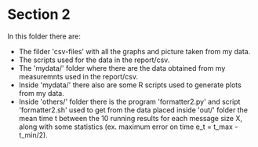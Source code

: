# Section 2

In this folder there are:

* The filder 'csv-files' with all the graphs and picture taken from my data.
* The scripts used for the data in the report/csv.
* The 'mydata/' folder where there are the data obtained from my measuremnts used in the report/csv.
* Inside 'mydata/' there also are some R scripts used to generate plots from my data.
* Inside 'others/' folder there is the program 'formatter2.py' and script 'formatter2.sh' used to get from the data placed inside 'out/' folder the mean time t between the 10 running results for each message size X, along with some statistics (ex. maximum error on time e_t = t_max - t_min/2).

